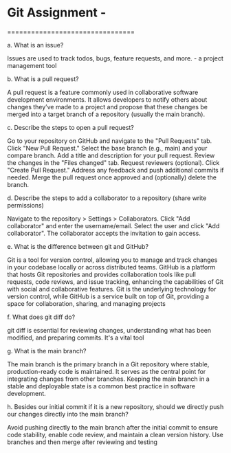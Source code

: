 # Git Assignment - <davidvaz77>

================================

a. What is an issue?

Issues are used to track todos, bugs, feature requests, and more. - a project management tool 

b. What is a pull request?

A pull request is a feature commonly used in collaborative software development environments. It allows developers to notify others about changes they’ve made to a project and propose that these changes be merged into a target branch of a repository (usually the main branch).

c. Describe the steps to open a pull request?

Go to your repository on GitHub and navigate to the "Pull Requests" tab.
Click "New Pull Request."
Select the base branch (e.g., main) and your compare branch.
Add a title and description for your pull request.
Review the changes in the "Files changed" tab.
Request reviewers (optional).
Click "Create Pull Request."
Address any feedback and push additional commits if needed.
Merge the pull request once approved and (optionally) delete the branch.

d. Describe the steps to add a collaborator to a repository (share write permissions)

Navigate to the repository > Settings > Collaborators.
Click "Add collaborator" and enter the username/email.
Select the user and click "Add collaborator".
The collaborator accepts the invitation to gain access.


e. What is the difference between git and GitHub?

Git is a tool for version control, allowing you to manage and track changes in your codebase locally or across distributed teams.
GitHub is a platform that hosts Git repositories and provides collaboration tools like pull requests, code reviews, and issue tracking, enhancing the capabilities of Git with social and collaborative features.
Git is the underlying technology for version control, while GitHub is a service built on top of Git, providing a space for collaboration, sharing, and managing projects


f. What does git diff do?

git diff is essential for reviewing changes, understanding what has been modified, and preparing commits. It's a vital tool

g. What is the main branch?

The main branch is the primary branch in a Git repository where stable, production-ready code is maintained.
It serves as the central point for integrating changes from other branches.
Keeping the main branch in a stable and deployable state is a common best practice in software development.

h. Besides our initial commit if it is a new repository, should we directly push our changes directly into the main branch?

Avoid pushing directly to the main branch after the initial commit to ensure code stability, enable code review, and maintain a clean version history.
Use branches and then merge after reviewing and testing